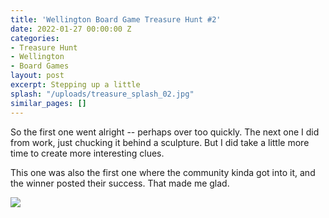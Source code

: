 ```yaml
---
title: 'Wellington Board Game Treasure Hunt #2'
date: 2022-01-27 00:00:00 Z
categories:
- Treasure Hunt
- Wellington
- Board Games
layout: post
excerpt: Stepping up a little
splash: "/uploads/treasure_splash_02.jpg"
similar_pages: []
---
```


So the first one went alright -- perhaps over too quickly. The next one I did from work, just chucking it behind a sculpture. But I did take a little more time to create more interesting clues.

This one was also the first one where the community kinda got into it, and the winner posted their success. That made me glad.

![](/uploads/treasurehunt_02.png)
